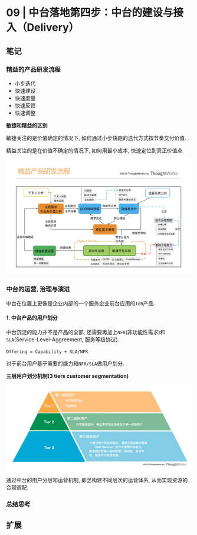 # 09 | 中台落地第四步：中台的建设与接入（Delivery）

## 笔记

### 精益的产品研发流程

* 小步迭代
* 快速建设
* 快速度量
* 快速反馈
* 快速调整

**敏捷和精益的区别**

敏捷关注的是价值确定的情况下, 如何通过小步快跑的迭代方式按节奏交付价值.

精益关注的是在价值不确定的情况下, 如何用最小成本, 快速定位到真正价值点.

![](./img/09_01.png)

### 中台的运营, 治理与演进

中台在位置上更像是企业内部的一个服务企业前台应用的`ToB`产品.

#### 1. 中台产品的用户划分

中台沉淀的能力并不是产品的全部, 还需要再加上`NFR`(非功能性需求)和`SLA`(Service-Level-Aggreement, 服务等级协议).

`Offering = Capability + SLA/NFR`

对于前台用户基于需要的能力和`NFR/SLA`做用户划分.

**三层用户划分机制(3 tiers customer segmentation)**

![](./img/09_02.jpg)

通过中台的用户分层和运营机制, 即㐓构建不同层次的运营体系, 从而实现资源的合理调配.

### 总结思考



## 扩展